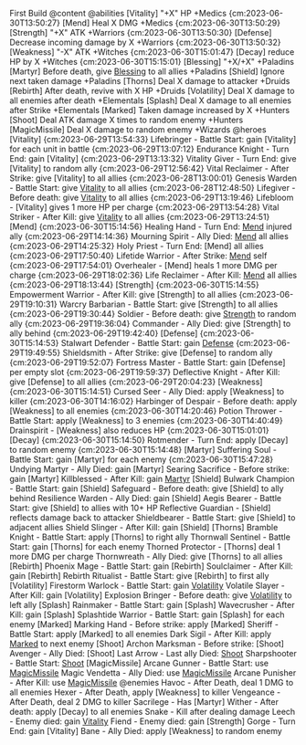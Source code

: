 First Build @content
    @abilities
        [Vitality] "+X" HP +Medics {cm:2023-06-30T13:50:27}
        [Mend] Heal X DMG +Medics {cm:2023-06-30T13:50:29}
        [Strength] "+X" ATK +Warriors {cm:2023-06-30T13:50:30}
        [Defense] Decrease incoming damage by X +Warriors {cm:2023-06-30T13:50:32}
        [Weakness] "-X" ATK +Witches {cm:2023-06-30T15:01:47}
        [Decay] reduce HP by X +Witches {cm:2023-06-30T15:15:01}
        [Blessing] "+X/+X" +Paladins
        [Martyr] Before death, give [Blessing](X) to all allies +Paladins
        [Shield] Ignore next taken damage +Paladins
        [Thorns] Deal X damage to attacker +Druids
        [Rebirth] After death, revive with X HP +Druids
        [Volatility] Deal X damage to all enemies after death +Elementals
        [Splash] Deal X damage to all enemies after Strike +Elementals
        [Marked] Taken damage increased by X +Hunters
        [Shoot] Deal ATK damage X times to random enemy +Hunters
        [MagicMissile] Deal X damage to random enemy +Wizards
    @heroes
        [Vitality] {cm:2023-06-29T13:54:33}
            Lifebringer - Battle Start: gain [Vitality] for each unit in battle {cm:2023-06-29T13:07:12}
            Endurance Knight - Turn End: gain [Vitality] {cm:2023-06-29T13:13:32}
            Vitality Giver - Turn End: give [Vitality] to random ally {cm:2023-06-29T12:56:42}
            Vital Reclaimer - After Strike: give [Vitality] to all allies {cm:2023-06-28T13:00:01}
            Genesis Warden - Battle Start: give [Vitality](2) to all allies {cm:2023-06-28T12:48:50}
            Lifegiver - Before death: give [Vitality](2) to all allies {cm:2023-06-29T13:19:46}
            Lifebloom - [Vitality] gives 1 more HP per charge {cm:2023-06-29T13:54:28}
            Vital Striker - After Kill: give [Vitality](3) to all allies {cm:2023-06-29T13:24:51}
        [Mend] {cm:2023-06-30T15:14:56}
            Healing Hand - Turn End: [Mend](3) injured ally {cm:2023-06-29T14:14:36}
            Mourning Spirit - Ally Died: [Mend](5) all allies {cm:2023-06-29T14:25:32}
            Holy Priest - Turn End: [Mend] all allies {cm:2023-06-29T17:50:40}
            Lifetide Warrior - After Strike: [Mend](2) self {cm:2023-06-29T17:54:01}
            Overhealer - [Mend] heals 1 more DMG per charge {cm:2023-06-29T18:02:36}
            Life Reclaimer - After Kill: [Mend](5) all allies {cm:2023-06-29T18:13:44}
        [Strength] {cm:2023-06-30T15:14:55}
            Empowerment Warrior - After Kill: give [Strength] to all allies {cm:2023-06-29T19:10:31}
            Warcry Barbarian - Battle Start: give [Strength] to all allies {cm:2023-06-29T19:30:44}
            Soldier - Before death: give [Strength](4) to random ally {cm:2023-06-29T19:36:04}
            Commander - Ally Died: give [Strength] to ally behind {cm:2023-06-29T19:42:40}
        [Defense] {cm:2023-06-30T15:14:53}
            Stalwart Defender - Battle Start: gain [Defense](99) {cm:2023-06-29T19:49:55}
            Shieldsmith - After Strike: give [Defense] to random ally {cm:2023-06-29T19:52:07}
            Fortress Master - Battle Start: gain [Defense] per empty slot {cm:2023-06-29T19:59:37}
            Deflective Knight - After Kill: give [Defense] to all allies {cm:2023-06-29T20:04:23}
        [Weakness] {cm:2023-06-30T15:14:51}
            Cursed Seer - Ally Died: apply [Weakness] to killer {cm:2023-06-30T14:16:02}
            Harbinger of Despair - Before death: apply [Weakness] to all enemies {cm:2023-06-30T14:20:46}
            Potion Thrower - Battle Start: apply [Weakness] to 3 enemies {cm:2023-06-30T14:40:49}
            Drainspirit - [Weakness] also reduces HP {cm:2023-06-30T15:01:01}
        [Decay] {cm:2023-06-30T15:14:50}
            Rotmender - Turn End: apply [Decay] to random enemy {cm:2023-06-30T15:14:48}
        [Martyr]
            Suffering Soul - Battle Start: gain [Martyr] for each enemy {cm:2023-06-30T15:47:28}
            Undying Martyr - Ally Died: gain [Martyr]
            Searing Sacrifice - Before strike: gain [Martyr]
            Killblessed - After Kill: gain [Martyr](2)
        [Shield]
            Bulwark Champion - Battle Start: gain [Shield]
            Safeguard - Before death: give [Shield] to ally behind
            Resilience Warden - Ally Died: gain [Shield]
            Aegis Bearer - Battle Start: give [Shield] to allies with 10+ HP
            Reflective Guardian - [Shield] reflects damage back to attacker
            Shieldbearer - Battle Start: give [Shield] to adjacent allies
            Shield Slinger - After Kill: gain [Shield]
        [Thorns]
            Bramble Knight - Battle Start: apply [Thorns] to right ally
            Thornwall Sentinel - Battle Start: gain [Thorns] for each enemy
            Thorned Protector - [Thorns] deal 1 more DMG per charge
            Thornwreath - Ally Died: give [Thorns] to all allies
        [Rebirth]
            Phoenix Mage - Battle Start: gain [Rebirth]
            Soulclaimer - After Kill: gain [Rebirth]
            Rebirth Ritualist - Battle Start: give [Rebirth] to first ally
        [Volatility]
            Firestorm Warlock - Battle Start: gain [Volatility](2)
            Volatile Slayer - After Kill: gain [Volatility]
            Explosion Bringer - Before death: give [Volatility](3) to left ally
        [Splash]
            Rainmaker - Battle Start: gain [Splash]
            Wavecrusher - After Kill: gain [Splash]
            Splashtide Warrior - Battle Start: gain [Splash] for each enemy
        [Marked]
            Marking Hand - Before strike: apply [Marked]
            Sheriff - Battle Start: apply [Marked] to all enemies
            Dark Sigil - After Kill: apply [Marked](3) to next enemy
        [Shoot]
            Archon Marksman - Before strike: [Shoot]
            Avenger - Ally Died: [Shoot]
            Last Arrow - Last ally Died: [Shoot](3)
            Sharpshooter - Battle Start: [Shoot](2)
        [MagicMissile]
            Arcane Gunner - Battle Start: use [MagicMissile](4)
            Magic Vendetta - Ally Died: use [MagicMissile](2)
            Arcane Punisher - After Kill: use [MagicMissile](6)
    @enemies
        Havoc - After Death, deal 1 DMG to all enemies
        Hexer - After Death, apply [Weakness] to killer
        Vengeance - After Death, deal 2 DMG to killer
        Sacrilege - Has [Martyr]
        Wither - After death: apply [Decay] to all enemies
        Snake - Kill after dealing damage
        Leech - Enemy died: gain [Vitality](2)
        Fiend  - Enemy died: gain [Strength]
        Gorge - Turn End: gain [Vitality]
        Bane - Ally Died: apply [Weakness] to random enemy

